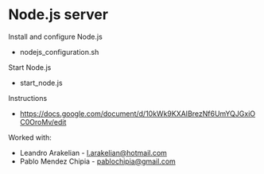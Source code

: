 # Node.js server
Install and configure Node.js       
* nodejs_configuration.sh

Start Node.js
* start_node.js

Instructions
* https://docs.google.com/document/d/10kWk9KXAIBrezNf6UmYQJGxiOC0OroMv/edit

Worked with:
* Leandro Arakelian - l.arakelian@hotmail.com
* Pablo Mendez Chipia - pablochipia@gmail.com